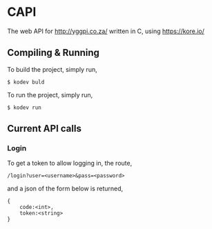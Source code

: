 # CAPI
The web API for http://yggpi.co.za/ written in C, using https://kore.io/

## Compiling & Running

To build the project, simply run,

````
$ kodev buld
````

To run the project, simply run,
````
$ kodev run
````

## Current API calls

### Login

To get a token to allow logging in, the route,

`/login?user=<username>&pass=<password>`

and a json of the form below is returned,
````
{
	code:<int>,
	token:<string>
}
````

